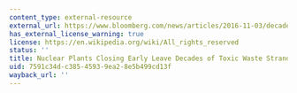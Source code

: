 ```yaml
---
content_type: external-resource
external_url: https://www.bloomberg.com/news/articles/2016-11-03/decades-of-toxic-waste-stranded-as-nuclear-plants-close-early
has_external_license_warning: true
license: https://en.wikipedia.org/wiki/All_rights_reserved
status: ''
title: Nuclear Plants Closing Early Leave Decades of Toxic Waste Stranded
uid: 7591c34d-c385-4593-9ea2-8e5b499cd13f
wayback_url: ''
---
```

